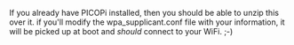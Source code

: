 
If you already have PICOPi installed, then you should be able to unzip this over it. if you'll modify the wpa_supplicant.conf file with your information, it will be picked up at boot and *should* connect to your WiFi. ;-)
